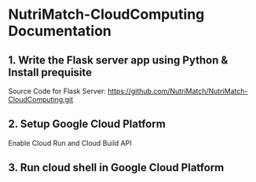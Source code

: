 ﻿# NutriMatch-CloudComputing Documentation
 
 ## 1. Write the Flask server app using Python & Install prequisite
 
 Source Code for Flask Server:
 https://github.com/NutriMatch/NutriMatch-CloudComputing.git
 
 ## 2. Setup Google Cloud Platform
 
 Enable Cloud Run and Cloud Build API
 
 ## 3. Run cloud shell in Google Cloud Platform
 
 
 
 
